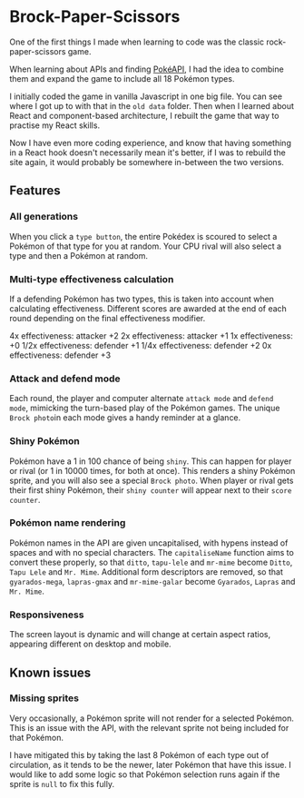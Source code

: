 # Brock-Paper-Scissors

One of the first things I made when learning to code was the classic rock-paper-scissors game.

When learning about APIs and finding [PokéAPI](https://pokeapi.co/), I had the idea to combine them and expand the game to include all 18 Pokémon types. 

I initially coded the game in vanilla Javascript in one big file. You can see where I got up to with that in the `old data` folder. Then when I learned about React and component-based architecture, I rebuilt the game that way to practise my React skills.

Now I have even more coding experience, and know that having something in a React hook doesn't necessarily mean it's better, if I was to rebuild the site again, it would probably be somewhere in-between the two versions.  

## Features

### All generations

When you click a `type button`, the entire Pokédex is scoured to select a Pokémon of that type for you at random. Your CPU rival will also select a type and then a Pokémon at random.

### Multi-type effectiveness calculation

If a defending Pokémon has two types, this is taken into account when calculating effectiveness. Different scores are awarded at the end of each round depending on the final effectiveness modifier.

4x effectiveness: attacker +2
2x effectiveness: attacker +1
1x effectiveness: +0
1/2x effectiveness: defender +1
1/4x effectiveness: defender +2
0x effectiveness: defender +3

### Attack and defend mode

Each round, the player and computer alternate `attack mode` and `defend mode`, mimicking the turn-based play of the Pokémon games. The unique `Brock photo`in each mode gives a handy reminder at a glance.

### Shiny Pokémon

Pokémon have a 1 in 100 chance of being `shiny`. This can happen for player or rival (or 1 in 10000 times, for both at once). This renders a shiny Pokémon sprite, and you will also see a special `Brock photo`. When player or rival gets their first shiny Pokémon, their `shiny counter` will appear next to their `score counter`.

### Pokémon name rendering

Pokémon names in the API are given uncapitalised, with hypens instead of spaces and with no special characters. The `capitaliseName` function aims to convert these properly, so that `ditto`, `tapu-lele` and `mr-mime` become `Ditto`, `Tapu Lele` and `Mr. Mime`. Additional form descriptors are removed, so that `gyarados-mega`, `lapras-gmax` and `mr-mime-galar` become `Gyarados`, `Lapras` and `Mr. Mime`.

### Responsiveness

The screen layout is dynamic and will change at certain aspect ratios, appearing different on desktop and mobile.

## Known issues

### Missing sprites

Very occasionally, a Pokémon sprite will not render for a selected Pokémon. This is an issue with the API, with the relevant sprite not being included for that Pokémon.

I have mitigated this by taking the last 8 Pokémon of each type out of circulation, as it tends to be the newer, later Pokémon that have this issue. I would like to add some logic so that Pokémon selection runs again if the sprite is `null` to fix this fully.
